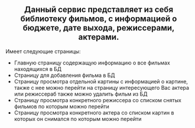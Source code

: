 <div id="header" align="center">
<h2>Данный сервис представляет из себя библиотеку фильмов, с информацией о бюджете, дате выхода, режиссерами, актерами.</h2>
</div>


Имеет следующие страницы:

- Главную страницу содержащую информацию о все фильмах находящихся в БД
- Страницу для добавления фильма в БД 
- Страницу просмотра отдельной картины с информацией о картине, также с нее можно перейти на страницу интересующего Вас актера или режиссераб также можно удалить фильм из БД
- Страницу просмотра конкретного режиссера со списком снятых фильмов по которым можно перейти
- Страницу просмотра конкретного актера со списком картин в которых он снимался по которым можно перейти
